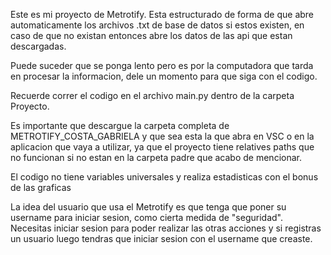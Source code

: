 Este es mi proyecto de Metrotify.
Esta estructurado de forma de que abre automaticamente los archivos .txt de base de datos si estos existen,
en caso de que no existan entonces abre los datos de las api que estan descargadas.

Puede suceder que se ponga lento pero es por la computadora que tarda en procesar la informacion, dele un momento para que siga con el codigo. 

Recuerde correr el codigo en el archivo main.py dentro de la carpeta Proyecto.

Es importante que descargue la carpeta completa de METROTIFY_COSTA_GABRIELA y que sea esta la que abra en VSC o en la aplicacion que vaya a utilizar, ya que el proyecto tiene relatives paths que no funcionan si no estan en la carpeta padre que acabo de mencionar. 

El codigo no tiene variables universales y realiza estadisticas con el bonus de las graficas

La idea del usuario que usa el Metrotify es que tenga que poner su username para iniciar sesion, como cierta medida de "seguridad".
Necesitas iniciar sesion para poder realizar las otras acciones y si registras un usuario luego tendras que iniciar sesion con el username que creaste.
